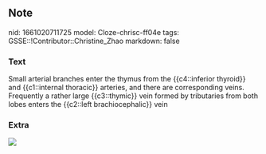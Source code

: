 ## Note
nid: 1661020711725
model: Cloze-chrisc-ff04e
tags: GSSE::!Contributor::Christine_Zhao
markdown: false

### Text
<div>
  <div>
    <div>
      <div>
        Small arterial branches enter the thymus from the
        {{c4::inferior thyroid}} and {{c1::internal thoracic}}
        arteries, and there are corresponding veins. Frequently a
        rather large {{c3::thymic}} vein formed by tributaries from
        both lobes enters the {{c2::left brachiocephalic}} vein
      </div>
    </div>
  </div>
</div>

### Extra
<img src="paste-757dbbd73c39d293c45c0d96304aa836c9bb35e6.jpg">
